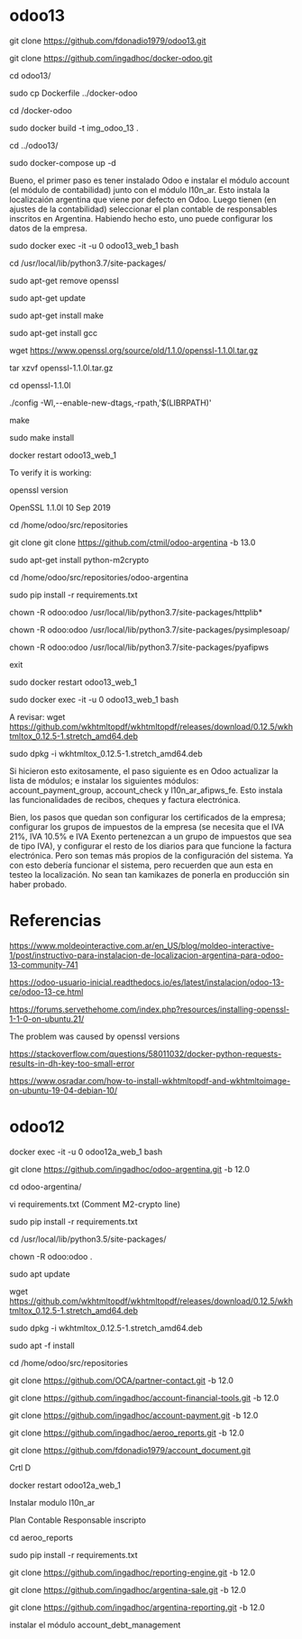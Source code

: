 # odoo13
git clone https://github.com/fdonadio1979/odoo13.git

git clone https://github.com/ingadhoc/docker-odoo.git


cd odoo13/

sudo cp Dockerfile ../docker-odoo

cd /docker-odoo

sudo docker build -t img_odoo_13 .

cd ../odoo13/

sudo docker-compose up -d



Bueno, el primer paso es tener instalado Odoo e instalar el módulo account (el módulo de contabilidad) junto con el módulo l10n_ar. Esto instala la localizcaión argentina que viene por defecto en Odoo. Luego tienen (en ajustes de la contabilidad) seleccionar el plan contable de responsables inscritos en Argentina. Habiendo hecho esto, uno puede configurar los datos de la empresa.


sudo docker exec -it -u 0 odoo13_web_1 bash

cd /usr/local/lib/python3.7/site-packages/

sudo apt-get remove openssl

sudo apt-get update

sudo apt-get install make

sudo apt-get install gcc

wget https://www.openssl.org/source/old/1.1.0/openssl-1.1.0l.tar.gz

tar xzvf openssl-1.1.0l.tar.gz

cd openssl-1.1.0l

./config -Wl,--enable-new-dtags,-rpath,'$(LIBRPATH)'

make

sudo make install

docker restart odoo13_web_1

To verify it is working:

openssl version

  OpenSSL 1.1.0l  10 Sep 2019


cd /home/odoo/src/repositories

git clone git clone https://github.com/ctmil/odoo-argentina -b 13.0

sudo apt-get install python-m2crypto

cd /home/odoo/src/repositories/odoo-argentina

sudo pip install -r requirements.txt


chown -R odoo:odoo /usr/local/lib/python3.7/site-packages/httplib*

chown -R odoo:odoo /usr/local/lib/python3.7/site-packages/pysimplesoap/

chown -R odoo:odoo /usr/local/lib/python3.7/site-packages/pyafipws


exit


sudo docker restart odoo13_web_1


sudo docker exec -it -u 0 odoo13_web_1 bash

A revisar:
wget https://github.com/wkhtmltopdf/wkhtmltopdf/releases/download/0.12.5/wkhtmltox_0.12.5-1.stretch_amd64.deb             

sudo dpkg -i wkhtmltox_0.12.5-1.stretch_amd64.deb


Si hicieron esto exitosamente, el paso siguiente es en Odoo actualizar la lista de módulos; e instalar los siguientes módulos: account_payment_group, account_check y l10n_ar_afipws_fe. Esto instala las funcionalidades de recibos, cheques y factura electrónica. 


Bien, los pasos que quedan son configurar los certificados de la empresa; configurar los grupos de impuestos de la empresa (se necesita que el IVA 21%, IVA 10.5% e IVA Exento pertenezcan a un grupo de impuestos que sea de tipo IVA), y configurar el resto de los diarios para que funcione la factura electrónica. Pero son temas más propios de la configuración del sistema. Ya con esto debería funcionar el sistema, pero recuerden que aun esta en testeo la localización. No sean tan kamikazes de ponerla en producción sin haber probado.


# Referencias
https://www.moldeointeractive.com.ar/en_US/blog/moldeo-interactive-1/post/instructivo-para-instalacion-de-localizacion-argentina-para-odoo-13-community-741

https://odoo-usuario-inicial.readthedocs.io/es/latest/instalacion/odoo-13-ce/odoo-13-ce.html

https://forums.servethehome.com/index.php?resources/installing-openssl-1-1-0-on-ubuntu.21/

The problem was caused by openssl versions

https://stackoverflow.com/questions/58011032/docker-python-requests-results-in-dh-key-too-small-error

https://www.osradar.com/how-to-install-wkhtmltopdf-and-wkhtmltoimage-on-ubuntu-19-04-debian-10/


# odoo12

docker exec -it -u 0 odoo12a_web_1 bash

git clone https://github.com/ingadhoc/odoo-argentina.git -b 12.0

cd odoo-argentina/

vi requirements.txt (Comment M2-crypto line)

sudo pip install -r requirements.txt

cd /usr/local/lib/python3.5/site-packages/

chown -R odoo:odoo .

sudo apt update


wget https://github.com/wkhtmltopdf/wkhtmltopdf/releases/download/0.12.5/wkhtmltox_0.12.5-1.stretch_amd64.deb

sudo dpkg -i wkhtmltox_0.12.5-1.stretch_amd64.deb

sudo apt -f install

cd /home/odoo/src/repositories

git clone https://github.com/OCA/partner-contact.git -b 12.0

git clone https://github.com/ingadhoc/account-financial-tools.git -b 12.0

git clone https://github.com/ingadhoc/account-payment.git -b 12.0

git clone https://github.com/ingadhoc/aeroo_reports.git -b 12.0

git clone https://github.com/fdonadio1979/account_document.git

Crtl D

docker restart odoo12a_web_1 

Instalar modulo l10n_ar

Plan Contable Responsable inscripto

cd aeroo_reports

sudo pip install -r requirements.txt

git clone https://github.com/ingadhoc/reporting-engine.git -b 12.0

git clone https://github.com/ingadhoc/argentina-sale.git -b 12.0 

git clone https://github.com/ingadhoc/argentina-reporting.git -b 12.0 

 instalar el módulo account_debt_management

